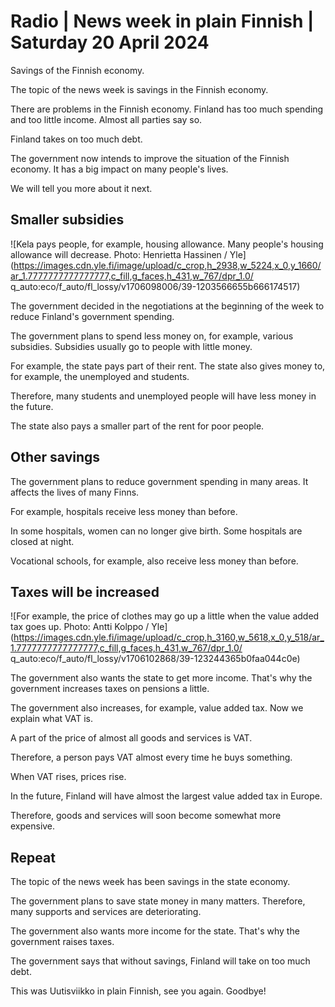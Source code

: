 # Radio \| News week in plain Finnish \| Saturday 20 April 2024

Savings of the Finnish economy.

The topic of the news week is savings in the Finnish economy.

There are problems in the Finnish economy. Finland has too much spending and too little income. Almost all parties say so.

Finland takes on too much debt.

The government now intends to improve the situation of the Finnish economy. It has a big impact on many people's lives.

We will tell you more about it next.

## Smaller subsidies

![Kela pays people, for example, housing allowance. Many people's housing allowance will decrease. Photo: Henrietta Hassinen / Yle](https://images.cdn.yle.fi/image/upload/c_crop,h_2938,w_5224,x_0,y_1660/ar_1.7777777777777777,c_fill,g_faces,h_431,w_767/dpr_1.0/ q_auto:eco/f_auto/fl_lossy/v1706098006/39-1203566655b666174517)

The government decided in the negotiations at the beginning of the week to reduce Finland's government spending.

The government plans to spend less money on, for example, various subsidies. Subsidies usually go to people with little money.

For example, the state pays part of their rent. The state also gives money to, for example, the unemployed and students.

Therefore, many students and unemployed people will have less money in the future.

The state also pays a smaller part of the rent for poor people.

## Other savings

The government plans to reduce government spending in many areas. It affects the lives of many Finns.

For example, hospitals receive less money than before.

In some hospitals, women can no longer give birth. Some hospitals are closed at night.

Vocational schools, for example, also receive less money than before.

## Taxes will be increased

![For example, the price of clothes may go up a little when the value added tax goes up. Photo: Antti Kolppo / Yle](https://images.cdn.yle.fi/image/upload/c_crop,h_3160,w_5618,x_0,y_518/ar_1.7777777777777777,c_fill,g_faces,h_431,w_767/dpr_1.0/ q_auto:eco/f_auto/fl_lossy/v1706102868/39-123244365b0faa044c0e)

The government also wants the state to get more income. That's why the government increases taxes on pensions a little.

The government also increases, for example, value added tax. Now we explain what VAT is.

A part of the price of almost all goods and services is VAT.

Therefore, a person pays VAT almost every time he buys something.

When VAT rises, prices rise.

In the future, Finland will have almost the largest value added tax in Europe.

Therefore, goods and services will soon become somewhat more expensive.

## Repeat

The topic of the news week has been savings in the state economy.

The government plans to save state money in many matters. Therefore, many supports and services are deteriorating.

The government also wants more income for the state. That's why the government raises taxes.

The government says that without savings, Finland will take on too much debt.

This was Uutisviikko in plain Finnish, see you again. Goodbye!

